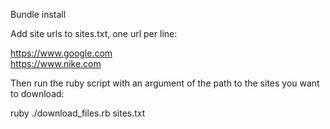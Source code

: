 Bundle install

Add site urls to sites.txt, one url per line:

https://www.google.com  
https://www.nike.com


Then run the ruby script with an argument of the path to the sites you want to download:

ruby ./download_files.rb sites.txt

